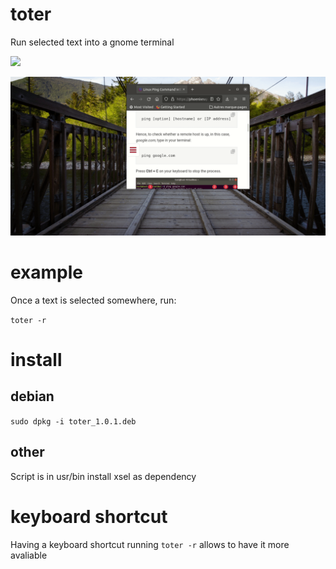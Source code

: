 # toter
Run selected text into a gnome terminal

<img src="https://img.shields.io/badge/Made%20with-Bash-1f425f.svg"></img>

![demo](./demo.gif)

# example
Once a text is selected somewhere, run:

`
toter -r
`

# install
## debian

`
sudo dpkg -i toter_1.0.1.deb
`

## other
Script is in usr/bin
install xsel as dependency

# keyboard shortcut
Having a keyboard shortcut running `toter -r` allows to have it more avaliable
